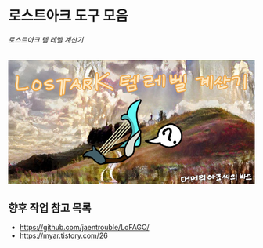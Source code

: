 # 로스트아크 도구 모음

###### 로스트아크 템 레벨 계산기

[![Item Level Calculator](https://github.com/FeetCodingHommy/LostArk-Tools/blob/master/Images/Item_Lv_Calculator.png?raw=true)](https://colab.research.google.com/github/FeetCodingHommy/LostArk-Tools/blob/master/ColabNotebooks/Item_Lv_Calculator.ipynb)



## 향후 작업 참고 목록

* https://github.com/jaentrouble/LoFAGO/
* https://myar.tistory.com/26